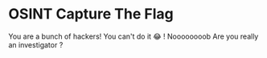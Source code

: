 # OSINT Capture The Flag
You are a bunch of hackers!
You can't do it 😂 !
Noooooooob
Are you really an investigator ?


